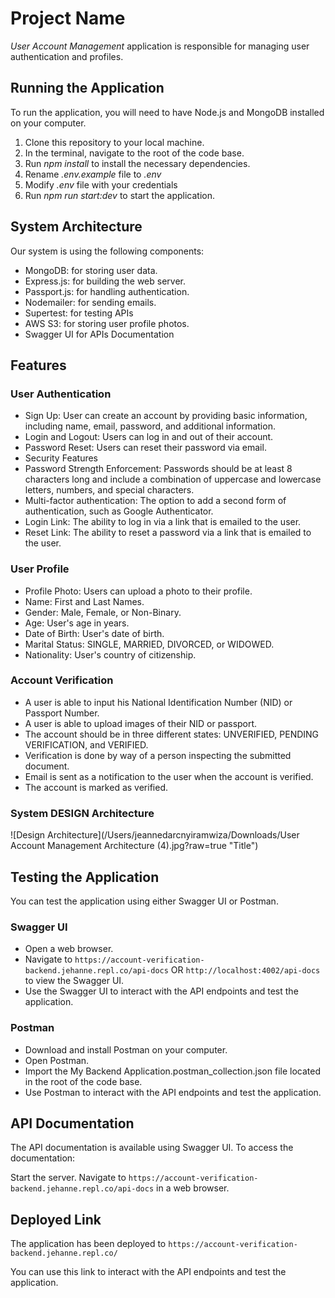 # Project Name

 *User Account Management* application is responsible for managing user authentication and profiles.
  
## Running the Application

To run the application, you will need to have Node.js and MongoDB installed on your computer.

1. Clone this repository to your local machine.
2. In the terminal, navigate to the root of the code base.
3. Run *npm install* to install the necessary dependencies.
4. Rename *.env.example* file to *.env*
5. Modify *.env* file with your credentials
6. Run *npm run start:dev* to start the application.

## System Architecture

Our system is using the following components:

- MongoDB: for storing user data.
- Express.js: for building the web server.
- Passport.js: for handling authentication.
- Nodemailer: for sending emails.
- Supertest: for testing APIs
- AWS S3: for storing user profile photos.
- Swagger UI for APIs Documentation

## Features

### User Authentication

- Sign Up: User can create an account by providing basic information, including name, email, password, and additional information.
- Login and Logout: Users can log in and out of their account.
- Password Reset: Users can reset their password via email.
- Security Features
- Password Strength Enforcement: Passwords should be at least 8 characters long and include a combination of uppercase and lowercase letters, numbers, and special characters.
- Multi-factor authentication: The option to add a second form of authentication, such as Google Authenticator.
- Login Link: The ability to log in via a link that is emailed to the user.
- Reset Link: The ability to reset a password via a link that is emailed to the user.

### User Profile

- Profile Photo: Users can upload a photo to their profile.
- Name: First and Last Names.
- Gender: Male, Female, or Non-Binary.
- Age: User's age in years.
- Date of Birth: User's date of birth.
- Marital Status: SINGLE, MARRIED, DIVORCED, or WIDOWED.
- Nationality: User's country of citizenship.

### Account Verification

- A user is able  to input his National Identification Number (NID) or Passport Number.
- A user is able to upload images of their NID or passport.
- The account should be in three different states: UNVERIFIED, PENDING VERIFICATION, and VERIFIED.
- Verification is done by way of a person inspecting the submitted document.
- Email is sent as a notification to the user when the account is verified.
- The account is marked as verified.

### System DESIGN Architecture

![Design Architecture](/Users/jeannedarcnyiramwiza/Downloads/User Account Management Architecture (4).jpg?raw=true "Title")

## Testing the Application

You can test the application using either Swagger UI or Postman.

### Swagger UI

- Open a web browser.
- Navigate to `https://account-verification-backend.jehanne.repl.co/api-docs` OR `http://localhost:4002/api-docs` to view the Swagger UI.
- Use the Swagger UI to interact with the API endpoints and test the application.
  
### Postman

- Download and install Postman on your computer.
- Open Postman.
- Import the My Backend Application.postman_collection.json file located in the root of the code base.
- Use Postman to interact with the API endpoints and test the application.
  
## API Documentation

The API documentation is available using Swagger UI. To access the documentation:

Start the server.
Navigate to `https://account-verification-backend.jehanne.repl.co/api-docs` in a web browser.

## Deployed Link

The application has been deployed to `https://account-verification-backend.jehanne.repl.co/`

You can use this link to interact with the API endpoints and test the application.
